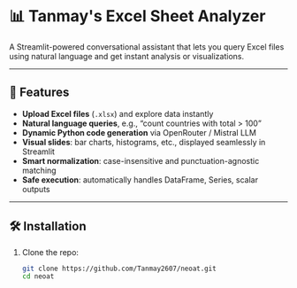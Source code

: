 # 📊 Tanmay's Excel Sheet Analyzer

A Streamlit-powered conversational assistant that lets you query Excel files using natural language and get instant analysis or visualizations.

---

## 🚀 Features

- **Upload Excel files** (`.xlsx`) and explore data instantly  
- **Natural language queries**, e.g., “count countries with total > 100”  
- **Dynamic Python code generation** via OpenRouter / Mistral LLM  
- **Visual slides**: bar charts, histograms, etc., displayed seamlessly in Streamlit  
- **Smart normalization**: case-insensitive and punctuation-agnostic matching  
- **Safe execution**: automatically handles DataFrame, Series, scalar outputs  

---

## 🛠️ Installation

1. Clone the repo:
   ```bash
   git clone https://github.com/Tanmay2607/neoat.git
   cd neoat

